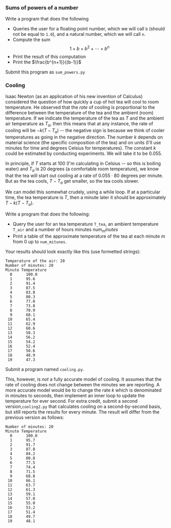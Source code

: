### Sums of powers of a number

Write a program that does the following

* Queries the user for a floating point number, which we will call `b` (should not be equal to `1.0`),
 and a natural number, which we will call `n`.
* Compute the sum $$1 + b + b^2 + \cdots + b^n$$
* Print the result of this computation
* Print the $\frac{b^{n+1}}{(b-1)}$

Submit this program as `sum_powers.py`

### Cooling

Isaac Newton (as an application of his new invention of Calculus) considered the question of how quickly a cup of hot tea will cool to room temperature. He observed that the _rate_ of cooling is proportional to the difference between the temperature of the tea and the ambient (room) temperature. If we indicate the temperature of the tea as $T$ and the ambient air temperature as $T_a$, then this means that at any instance, the rate of cooling will be $-k(T - T_a)$ -- the negative sign is because we think of cooler temperatures as going in the negative direction.
The number $k$ depends on material science (the specific composition of the tea) and on units (I'll use minutes for time and degrees Celsius for temperatures). The constant $k$ could be estimated by conducting experiments. We will take it to be $0.055$.

In principle, if $T$ starts at $100$ (I'm calculating in Celsius -- so this is boiling water) and $T_a$ is $20$ degrees (a comfortable room temperature), we know that the tea will start out cooling at a rate of $0.055\cdot 80$ degrees per minute. But as the tea cools, $T-T_a$ get smaller, so the tea cools slower.

We can model this somewhat crudely, using a while loop. If at a particular time, the tea temperature is $T$, then a minute later it should be approximately $T - k(T-T_a)$.

Write a program that does the following:

* Query the user for an tea temperature `T_tea`, an ambient temperature `T_air` and a number of hours minutes $num_minutes$
* Print a table of the approximate temperature of the tea at each minute $m$ from $0$ up to `num_mitunes`.

Your results should look exactly like this (use formetted strings):

```
Temperature of the air: 20
Number of minutes: 20
Minute Temperature
  0      100.0
  1      95.6
  2      91.4
  3      87.5
  4      83.8
  5      80.3
  6      77.0
  7      73.8
  8      70.9
  9      68.1
 10      65.4
 11      62.9
 12      60.6
 13      58.3
 14      56.2
 15      54.2
 16      52.4
 17      50.6
 18      48.9
 19      47.3
 ```
Submit a program named `cooling.py`.

This, however, is _not_ a fully accurate model of cooling. It assumes that the rate of cooling does not change between the minutes we are reporting. A more accurate model would be to change the rate $k$ which is denominated in minutes to seconds, then implement an inner loop to update the temperature for ever second. For extra credit, submit a second version,`cooling2.py` that calculates cooling on a second-by-second basis, but still reports the results for every minute. The result will differ from the previous version as follows:

```Temperature of the air: 20
Number of minutes: 20
Minute Temperature
  0      100.0
  1      95.7
  2      91.7
  3      87.8
  4      84.2
  5      80.8
  6      77.5
  7      74.4
  8      71.5
  9      68.8
 10      66.1
 11      63.7
 12      61.3
 13      59.1
 14      57.0
 15      55.0
 16      53.2
 17      51.4
 18      49.7
 19      48.1
 ```
